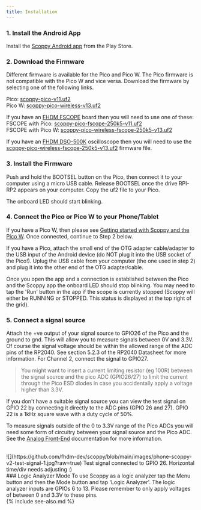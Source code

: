 ```yaml
---
title: Installation
---
```



### 1. Install the Android App
Install the [Scoppy Android app](https://play.google.com/store/apps/details?id=xyz.fhdm.scoppy) from the Play Store.

### 2. Download the Firmware

Different firmware is available for the Pico and Pico W. The Pico firmware is not compatible with the Pico W and vice versa.
Download the firmware by selecting one of the following links.

Pico: [scoppy-pico-v11.uf2](https://fhdm-dev.github.io/downloads/scoppy-pico-v11.uf2)
<br>
Pico W: [scoppy-pico-wireless-v13.uf2](https://fhdm-dev.github.io/downloads/scoppy-pico-wireless-v13.uf2)

If you have an [FHDM FSCOPE](https://store.fhdm.xyz/fscope-500k) board then you will need to use one of these:
<br>
FSCOPE with Pico: [scoppy-pico-fscope-250k5-v11.uf2](https://fhdm-dev.github.io/downloads/scoppy-pico-fscope-250k5-v11.uf2)
<br>
FSCOPE with Pico W: [scoppy-pico-wireless-fscope-250k5-v13.uf2](https://fhdm-dev.github.io/downloads/scoppy-pico-wireless-fscope-250k5-v13.uf2)

If you have an [FHDM DSO-500K](https://store.fhdm.xyz/dso-500k) oscilloscope then you will need to use the
[scoppy-pico-wireless-fscope-250k5-v13.uf2](https://fhdm-dev.github.io/downloads/scoppy-pico-wireless-fscope-250k5-v13.uf2) firmware file.
<br>

### 3. Install the Firmware
Push and hold the BOOTSEL button on the Pico, then connect it to your computer using a micro USB cable. Release BOOTSEL once the drive RPI-RP2 appears on your computer. Copy the uf2 file to your Pico.   

The onboard LED should start blinking.

### 4. Connect the Pico or Pico W to your Phone/Tablet

If you have a Pico W, then please see [Getting started with Scoppy and the Pico W](./Getting-started-with-the-Pico-W). Once connected, continue to Step 2 below.

If you have a Pico, attach the small end of the OTG adapter cable/adapter to the USB input of the Android device (do NOT plug it into the USB socket of the Pico!). Uplug the USB cable from your computer (the one used in step 2) and plug it into the other end of the OTG adapter/cable.

Once you open the app and a connection is established between the Pico and the Scoppy app the onboard LED should stop blinking. You may need to tap the 'Run' button in the app if the scope is currently stopped (Scoppy will either be RUNNING or STOPPED. This status is displayed at the top right of the grid).


### 5. Connect a signal source
Attach the +ve output of your signal source to GPIO26 of the Pico and the ground to gnd. This will allow you to measure signals between 0V and 3.3V. Of course the signal voltage should be within the allowed range of the ADC pins of the RP2040. See section 5.2.3 of the RP2040 Datasheet for more information. For Channel 2, connect the signal to GPIO27. 

> You might want to insert a current limiting resistor (eg 100R) between the signal source and the pico ADC (GPIO26/27) to limit the current through the Pico ESD diodes in case you accidentally apply a voltage higher than 3.3V.

If you don't have a suitable signal source you can view the test signal on GPIO 22 by connecting it directly to the ADC pins (GPIO 26 and 27). GPIO 22 is a 1kHz square wave with a duty cycle of 50%.

To measure signals outside of the 0 to 3.3V range of the Pico ADCs you will need some form of circuitry between your signal source and the Pico ADC. See the [Analog Front-End](../wiki/Analog-Front-End) documentation for more information.

<br>
![](https://github.com/fhdm-dev/scoppy/blob/main/images/phone-scoppy-v2-test-signal-1.jpg?raw=true)
Test signal connected to GPIO 26. Horizontal time/div needs adjusting :)

<br>
### Logic Analyzer Mode
To use Scoppy as a logic analyzer tap the Menu button and then the Mode button and tap 'Logic Analyzer'. The logic analyzer inputs are GPIOs 6 to 13. Please remember to only apply voltages of between 0 and 3.3V to these pins.

<br>
{% include see-also.md %}

